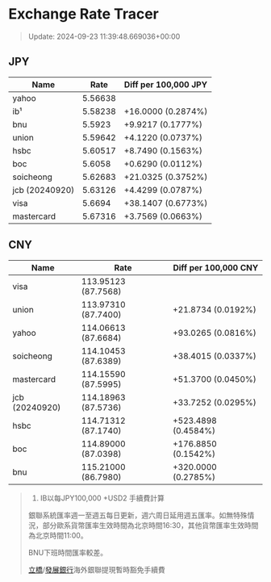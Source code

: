 # Exchange Rate Tracer

> Update: 2024-09-23 11:39:48.669036+00:00

## JPY

| Name           |    Rate | Diff per 100,000 JPY   |
|----------------|---------|------------------------|
| yahoo          | 5.56638 |                        |
| ib¹            | 5.58238 | +16.0000 (0.2874%)     |
| bnu            | 5.5923  | +9.9217 (0.1777%)      |
| union          | 5.59642 | +4.1220 (0.0737%)      |
| hsbc           | 5.60517 | +8.7490 (0.1563%)      |
| boc            | 5.6058  | +0.6290 (0.0112%)      |
| soicheong      | 5.62683 | +21.0325 (0.3752%)     |
| jcb (20240920) | 5.63126 | +4.4299 (0.0787%)      |
| visa           | 5.6694  | +38.1407 (0.6773%)     |
| mastercard     | 5.67316 | +3.7569 (0.0663%)      |

## CNY

| Name           | Rate                | Diff per 100,000 CNY   |
|----------------|---------------------|------------------------|
| visa           | 113.95123	(87.7568) |                        |
| union          | 113.97310	(87.7400) | +21.8734 (0.0192%)     |
| yahoo          | 114.06613	(87.6684) | +93.0265 (0.0816%)     |
| soicheong      | 114.10453	(87.6389) | +38.4015 (0.0337%)     |
| mastercard     | 114.15590	(87.5995) | +51.3700 (0.0450%)     |
| jcb (20240920) | 114.18963	(87.5736) | +33.7252 (0.0295%)     |
| hsbc           | 114.71312	(87.1740) | +523.4898 (0.4584%)    |
| boc            | 114.89000	(87.0398) | +176.8850 (0.1542%)    |
| bnu            | 115.21000	(86.7980) | +320.0000 (0.2785%)    |


> 1. IB以每JPY100,000 +USD2 手續費計算
>
> 銀聯系統匯率週一至週五每日更新，週六周日延用週五匯率。如無特殊情況，部分歐系貨幣匯率生效時間為北京時間16:30，其他貨幣匯率生效時間為北京時間11:00。
>
> BNU下班時間匯率較差。
>
> [立橋](https://www.wlbank.com.mo/uploads/ueditor/file/20181211/1544536513900230.pdf)/[發展銀行](https://www.mdb.com.mo/Service_Charges_20230728.pdf)海外銀聯提現暫時豁免手續費

